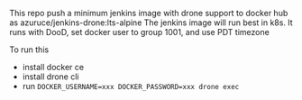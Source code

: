This repo push a minimum jenkins image with drone support to docker hub as azuruce/jenkins-drone:lts-alpine
The jenkins image will run best in k8s. It runs with DooD, set docker user to group 1001, and use PDT timezone

To run this
 - install docker ce
 - install drone cli
 - run `DOCKER_USERNAME=xxx DOCKER_PASSWORD=xxx drone exec` 
